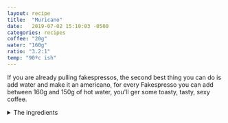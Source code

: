```yaml
---
layout: recipe
title:  "Muricano"
date:   2019-07-02 15:10:03 -0500
categories: recipes
coffee: "20g"
water: "160g"
ratio: "3.2:1"
temp: "90ºc ish"
---
```


If you are already pulling fakespressos, the second best thing you can do is add water and make it an americano, for every Fakespresso you can add between 160g and 150g of hot water, you'll ger some toasty, tasty, sexy coffee.

<details>
    <Summary class="title recipeSummary">The ingredients</Summary>
        <ul class="recipeIngredients">
            <li>Coffee <span>{{ page.coffee }}</span></li>
            <li>Water <span>{{ page.water }}</span></li>
            <li>Ratio <span>{{ page.ratio }}</span></li>
            <li>Temp <span>{{ page.temp }}</span></li>
        </ul>
</details>
